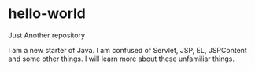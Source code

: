 # hello-world
Just Another repository

I am a new starter of Java.
I am confused of Servlet, JSP, EL, JSPContent and some other things.
I will learn more about these unfamiliar things.

